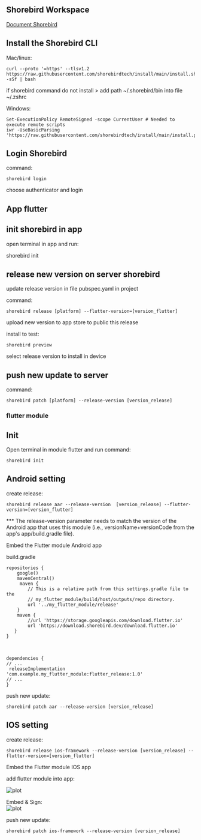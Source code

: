 <h2>Shorebird Workspace</h2>

[Document Shorebird](https://docs.shorebird.dev/)

<h2>Install the Shorebird CLI</h2>
  Mac/linux: <br/> 

    curl --proto '=https' --tlsv1.2 https://raw.githubusercontent.com/shorebirdtech/install/main/install.sh -sSf | bash

if shorebird command do not install > add path ~/.shorebird/bin into file ~/.zshrc <br/>

  Windows: <br/>

    Set-ExecutionPolicy RemoteSigned -scope CurrentUser # Needed to execute remote scripts
    iwr -UseBasicParsing 'https://raw.githubusercontent.com/shorebirdtech/install/main/install.ps1'|iex

<h2>Login Shorebird</h2>

  command: <br/>

    shorebird login

choose authenticator and login

## App flutter
<h2>init shorebird in app</h2>

  open terminal in app and run: <br/> 

   shorebird init


<h2>release new version on server shorebird</h2>

update release version in file pubspec.yaml in project

  command: <br/>

    shorebird release [platform] --flutter-version=[version_flutter]

upload new version to app store to public this release


  install to test:<br/>
  
    shorebird preview

select release version to install in device

<h2>push new update to server</h2>

  command:

    shorebird patch [platform] --release-version [version_release]

### flutter module

<h2>Init</h2>

  Open terminal in module flutter and run command:</br>
   
    shorebird init

<h2>Android setting</h2>

  create release: <br/>

    shorebird release aar --release-version  [version_release] --flutter-version=[version_flutter]
    
*** The release-version parameter needs to match the version of the Android app that uses this module (i.e., versionName+versionCode from the app's app/build.gradle file).

Embed the Flutter module Android app <br/>

  build.gradle <br/>

    repositories {
        google()
        mavenCentral()
         maven {
            // This is a relative path from this settings.gradle file to the
            // my_flutter_module/build/host/outputs/repo directory.
            url '../my_flutter_module/release'
        }
        maven {
            //url 'https://storage.googleapis.com/download.flutter.io'
            url 'https://download.shorebird.dev/download.flutter.io'
       }
    }
   <br/>

    dependencies {
    // ...
     releaseImplementation 'com.example.my_flutter_module:flutter_release:1.0'
    // ...
    }

  push new update: <br/>
    
    shorebird patch aar --release-version [version_release]

<h2>IOS setting</h2>

  create release: <br/>

    shorebird release ios-framework --release-version [version_release] --flutter-version=[version_flutter]

Embed the Flutter module IOS app <br/>

  add flutter module into app: <br/>
  
  ![plot](./assets/code_push/embed_flutter_module_into_project_ios.png)

  Embed & Sign: <br/>
  ![plot](./assets/code_push/embed_sign.png)

  push new update: <br/>
    
    shorebird patch ios-framework --release-version [version_release]